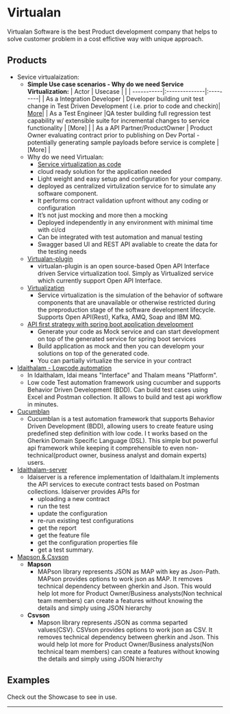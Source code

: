 # Virtualan

Virtualan Software is the best Product development company that helps to solve customer problem in a cost effictive way with unique approach.   

## Products
- Sevice virtualaization:
    - **Simple Use case scenarios - Why do we need Service Virtualization:**
    | Actor      | Usecase       |   |
    | -----------|:--------------|:---------|
    | As a Integration Developer | Developer building unit test change in Test Driven Development  ( i.e. prior to code and checkin)| [More](Developer-usecase.md)|
    | As a Test Engineer  |QA tester building full regression test capability w/ extensible suite for incremental changes to service functionality | [More] |
    | As a API Partner/ProductOwner | Product Owner evaluating contract prior to publishing on Dev Portal - potentially generating sample payloads before service is complete | [More] |
    - Why do we need Virtualan:
        - [Service virtualization as code](https://www.linkedin.com/groups/13908063/) 
        - cloud ready solution for the application needed
        - Light weight and easy setup and configuration for your company. 
        - deployed as centralized virtulization service for to simulate any software component.      
        - It performs contract validation upfront without any coding or configuration
        - It’s not just mocking and more then a mocking 
        - Deployed independently in any environment with minimal time with ci/cd 
        - Can be integrated with test automation and manual testing
        - Swagger based UI and REST API avaliable to create the data for the testing needs
    - [Virtualan-plugin](https://github.com/virtualansoftware/virtualan/tree/master/modules/virtualan-plugin)
        - virtualan-plugin is an open source-based Open API Interface driven Service virtualization tool. Simply as Virtualized service which currently support Open API Interface.
    - [Virtualization](https://github.com/virtualansoftware/virtualan/tree/master/modules/virtualization)
        - Service virtualization is the simulation of the behavior of software components that are unavailable or otherwise restricted during the preproduction stage of the software development lifecycle. Supports Open API(Rest), Kafka, AMQ, Soap and IBM MQ.
     - [API first strategy with spring boot application development](Api-first.md) 
        - Generate your code as Mock service and can start development on top of the generated service for spring boot services
        - Build application as mock and then you can developm your solutions on top of the generated code. 
        - You can partially virtualize the service in your contract
- [Idaithalam - Lowcode automation](https://github.com/virtualansoftware/idaithalam)
    - In Idaithalam, Idai means "Interface" and Thalam means "Platform".
    - Low code Test automation framework using cucumber and supports Behavior Driven Development (BDD). Can build test cases using Excel and Postman collection. It allows to build and test api workflow in minutes.
- [Cucumblan](https://github.com/virtualansoftware/cucumblan)
    - Cucumblan is a test automation framework that supports Behavior Driven Development (BDD), allowing users to create feature using predefined step definition with low code. I t works based on the Gherkin Domain Specific Language (DSL). This simple but powerful api framework while keeping it comprehensible to even non-technical(product owner, business analyst and domain experts) users.
- [Idaithalam-server](https://github.com/virtualansoftware/idaithalam-server)
    - Idaiserver is a reference implementation of Idaithalam.It implements the API services to execute contract tests based on Postman collections.
        Idaiserver provides APIs for 
        - uploading a new contract
        - run the test
        - update the configuration
        - re-run existing test configurations
        - get the report
        - get the feature file
        - get the configuration properties file
        - get a test summary.
- [Mapson & Csvson](https://github.com/virtualansoftware/mapson)
    - **Mapson**
        - MAPson library represents JSON as MAP with key as Json-Path. MAPson provides options to work json as MAP. It removes technical dependency between gherkin and Json. This would help lot more for Product Owner/Business analysts(Non technical team members) can create a features without knowing the details and simply using JSON hierarchy
    - **Csvson**
        -  Mapson library represents JSON as comma separted values(CSV). CSVson provides options to work json as CSV. It removes technical dependency between gherkin and Json. This would help lot more for Product Owner/Business analysts(Non technical team members) can create a features without knowing the details and simply using JSON hierarchy
## Examples

Check out the Showcase to see in use.

----